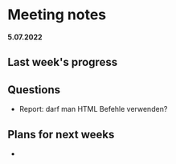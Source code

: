 # Meeting notes
**5.07.2022**
## Last week's progress


## Questions
- Report: darf man HTML Befehle verwenden?



## Plans for next weeks
- 

